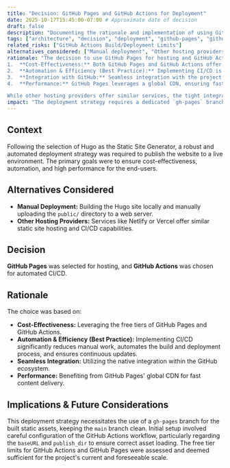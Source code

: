 ```yaml
---
title: "Decision: GitHub Pages and GitHub Actions for Deployment"
date: 2025-10-17T15:45:00-07:00 # Approximate date of decision
draft: false
description: "Documenting the rationale and implementation of using GitHub Pages for hosting and GitHub Actions for automated CI/CD for the Quality Share website."
tags: ["architecture", "decision", "deployment", "github-pages", "github-actions", "ci-cd"]
related_risks: ["GitHub Actions Build/Deployment Limits"]
alternatives_considered: ["Manual deployment", "Other hosting providers (e.g., Netlify, Vercel)"]
rationale: "The decision to use GitHub Pages for hosting and GitHub Actions for Continuous Integration/Continuous Deployment (CI/CD) was driven by several key factors:
1.  **Cost-Effectiveness:** Both GitHub Pages and GitHub Actions offer generous free tiers, making them ideal for a personal project with minimal budget constraints.
2.  **Automation & Efficiency (Best Practice):** Implementing CI/CD is a modern best practice that significantly reduces manual work, automates the build and deployment process of the Hugo site, and ensures that every push to the main branch automatically updates the live website. This reduces manual effort and potential for errors.
3.  **Integration with GitHub:** Seamless integration with the project's source code repository on GitHub simplifies management and workflow.
4.  **Performance:** GitHub Pages leverages a global CDN, ensuring fast content delivery to users worldwide.

While other hosting providers offer similar services, the tight integration with GitHub and the cost-effectiveness made this the optimal choice for the project's current stage."
impact: "The deployment strategy requires a dedicated `gh-pages` branch to separate the source code from the built static assets, maintaining a clean repository history. The initial setup involved troubleshooting `baseURL` configurations and `publish_dir` settings within the GitHub Actions workflow. Potential risks related to GitHub Actions build minutes and GitHub Pages bandwidth limits were assessed as low for the current project scope."
---
```


## Context

Following the selection of Hugo as the Static Site Generator, a robust and automated deployment strategy was required to publish the website to a live environment. The primary goals were to ensure cost-effectiveness, automation, and high performance for the end-users.

## Alternatives Considered

*   **Manual Deployment:** Building the Hugo site locally and manually uploading the `public/` directory to a web server.
*   **Other Hosting Providers:** Services like Netlify or Vercel offer similar static site hosting and CI/CD capabilities.

## Decision

**GitHub Pages** was selected for hosting, and **GitHub Actions** was chosen for automated CI/CD.

## Rationale

The choice was based on:

*   **Cost-Effectiveness:** Leveraging the free tiers of GitHub Pages and GitHub Actions.
*   **Automation & Efficiency (Best Practice):** Implementing CI/CD significantly reduces manual work, automates the build and deployment process, and ensures continuous updates.
*   **Seamless Integration:** Utilizing the native integration within the GitHub ecosystem.
*   **Performance:** Benefiting from GitHub Pages' global CDN for fast content delivery.

## Implications & Future Considerations

This deployment strategy necessitates the use of a `gh-pages` branch for the built static assets, keeping the `main` branch clean. Initial setup involved careful configuration of the GitHub Actions workflow, particularly regarding the `baseURL` and `publish_dir` to ensure correct asset loading. The free tier limits for GitHub Actions and GitHub Pages were assessed and deemed sufficient for the project's current and foreseeable scale.